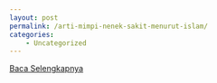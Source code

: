 ```yaml
---
layout: post
permalink: /arti-mimpi-nenek-sakit-menurut-islam/
categories:
    - Uncategorized
---
```


[Baca Selengkapnya](/04)